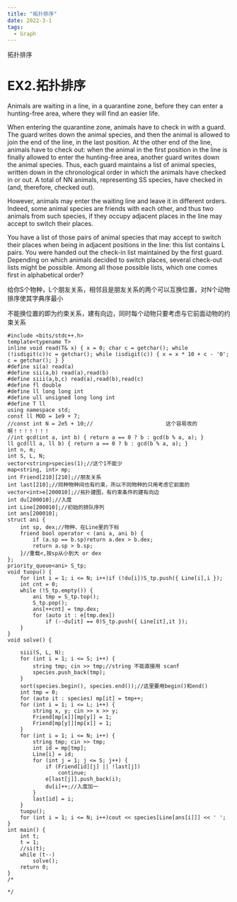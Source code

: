 ```yaml
---
title: "拓扑排序"
date: 2022-3-1
tags:
  - Graph
---
```


拓扑排序

<!-- more -->

# EX2.拓扑排序

Animals are waiting in a line, in a quarantine zone, before they can enter a hunting-free area, where they will find an easier life.

When entering the quarantine zone, animals have to check in with a guard. The guard writes down the animal species, and then the animal is allowed to join the end of the line, in the last position. At the other end of the line, animals have to check out: when the animal in the first position in the line is finally allowed to enter the hunting-free area, another guard writes down the animal species. Thus, each guard maintains a list of animal species, written down in the chronological order in which the animals have checked in or out. A total of NN animals, representing SS species, have checked in (and, therefore, checked out).

However, animals may enter the waiting line and leave it in different orders. Indeed, some animal species are friends with each other, and thus two animals from such species, if they occupy adjacent places in the line may accept to switch their places.

You have a list of those pairs of animal species that may accept to switch their places when being in adjacent positions in the line: this list contains L pairs. You were handed out the check-in list maintained by the first guard. Depending on which animals decided to switch places, several check-out lists might be possible. Among all those possible lists, which one comes first in alphabetical order?

给你S个物种，L个朋友关系，相邻且是朋友关系的两个可以互换位置，对N个动物排序使其字典序最小

不能换位置的即为约束关系，建有向边，同时每个动物只要考虑与它前面动物的约束关系

```
#include <bits/stdc++.h>
template<typename T>
inline void read(T& x) { x = 0; char c = getchar(); while (!isdigit(c))c = getchar(); while (isdigit(c)) { x = x * 10 + c - '0'; c = getchar(); } }
#define si(a) read(a)
#define sii(a,b) read(a),read(b)
#define siii(a,b,c) read(a),read(b),read(c)
#define fl double
#define ll long long int
#define ull unsigned long long int
#define T ll
using namespace std;
const ll MOD = 1e9 + 7;
//const int N = 2e5 + 10;//                       这个容易改的啊！！！！！！！
//int gcd(int a, int b) { return a == 0 ? b : gcd(b % a, a); }
ll gcd(ll a, ll b) { return a == 0 ? b : gcd(b % a, a); }
int n, m;
int S, L, N;
vector<string>species(1);//这个1不能少
map<string, int> mp;
int Friend[210][210];//朋友关系
int last[210];//同种物种间也有约束，所以不同物种的只用考虑它前面的
vector<int>e[200010];//拓扑建图，有约束条件的建有向边
int du[200010];//入度
int Line[200010];//初始的排队序列
int ans[200010];
struct ani {
	int sp, dex;//物种、在Line里的下标
	friend bool operator < (ani a, ani b) {
		if (a.sp == b.sp)return a.dex > b.dex;
		return a.sp > b.sp;
	}//重载<,按sp从小到大 or dex
};
priority_queue<ani> S_tp;
void tuopu() {
	for (int i = 1; i <= N; i++)if (!du[i])S_tp.push({ Line[i],i });
	int cnt = 0;
	while (!S_tp.empty()) {
		ani tmp = S_tp.top();
		S_tp.pop();
		ans[++cnt] = tmp.dex;
		for (auto it : e[tmp.dex])
			if (--du[it] == 0)S_tp.push({ Line[it],it });
	}
}
void solve() {

	siii(S, L, N);
	for (int i = 1; i <= S; i++) {
		string tmp; cin >> tmp;//string 不能直接用 scanf
		species.push_back(tmp);
	}
	sort(species.begin(), species.end());//这里要用begin()和end()
	int tmp = 0;
	for (auto it : species) mp[it] = tmp++;
	for (int i = 1; i <= L; i++) {
		string x, y; cin >> x >> y;
		Friend[mp[x]][mp[y]] = 1;
		Friend[mp[y]][mp[x]] = 1;
	}
	for (int i = 1; i <= N; i++) {
		string tmp; cin >> tmp;
		int id = mp[tmp];
		Line[i] = id;
		for (int j = 1; j <= S; j++) {
			if (Friend[id][j] || !last[j])
				continue;
			e[last[j]].push_back(i);
			du[i]++;//入度加一
		}
		last[id] = i;
	}
	tuopu();
	for (int i = 1; i <= N; i++)cout << species[Line[ans[i]]] << ' ';
}
int main() {
	int t;
	t = 1;
	//si(t);
	while (t--)
		solve();
	return 0;
}
/*

*/
```


